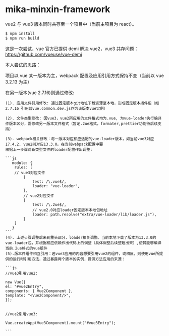 # mika-minxin-framework

vue2 与 vue3 版本同时共存至一个项目中（当前主项目为 react）。

```bash
$ npm install
$ npm run build
```

<!-- why do this -->

这是一次尝试，vue 官方已提供 demi 解决 vue2，vue3 共存问题：<a href="https://github.com/vueuse/vue-demi">https://github.com/vueuse/vue-demi</a>

本人尝试的思路：

项目以 vue 某一版本为主，webpack 配置及应用引用方式保持不变（当前以 vue 3.2.13 为主）

在另一版本(vue 2.7.16)则通过修改:

    (1). 应用文件引用修改: 通过固定版本git地址下载资源至本地，形成固定版本插件包（如 2.7.16 引用其vue.common.dev.js作为该版本vue实例）

    (2). 文件类型修改: 因vue3，vue2所应用的文件格式均为.vue, 为vue-loader执行编译作版本区分，需修改另一版本文件格式（暂定.2ue格式，formater,prettier功能待后续支持）

    (3). webpack相关修改：每一版本对应相应适配的vue-loader版本，如当前vue3对应17.4.2, vue2则对应13.3.0。在当前webpack配置中要
    根据上一步骤对新类型文件的loader配置作出调整:

    ```js
       module: {
        rules: [
        // vue3对应文件
            {
                test: /\.vue$/,
                loader: "vue-loader",
            },
            // vue2对应文件
            {
                test: /\.2ue$/,
                // vue2.0对应loader固定版本本地包地址
                loader: path.resolve("extra/vue-loader/lib/loader.js"),
            }
        ]
       }
    ```
    (4). 上述步骤调整后来到重头部分，loader相关调整。当前本地下载了版本为13.3.0的vue-loader包，并根据相应依赖作出代码上的调整（具体调整后续整理出来）,使其能够编译当前.2ue格式的vue组件
    (5).版本件组件相互引用：若vue3应用的内容想要引用vue2的组件，或相反。则使用vue所提供的运行时引用方法，通过暴露两个版本的实例，提供方法应用的来源：

    ```js
    //vue3引用vue2:

    new Vue({
    el: "#vue2Entry",
    components: { Vue2Component },
    template: "<Vue2Component/>",
    });


    //vue2引用vue3:

    Vue.createApp(Vue3Component).mount("#vue3Entry");

    ```
